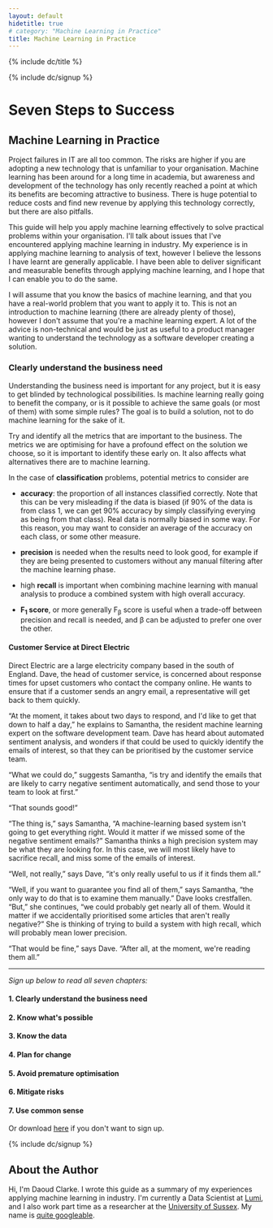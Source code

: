 ```yaml
---
layout: default
hidetitle: true
# category: "Machine Learning in Practice"
title: Machine Learning in Practice
---
```

<!-- {% include JB/setup %} -->

{% include dc/title %}

{% include dc/signup %}

# Seven Steps to Success

## Machine Learning in Practice

Project failures in IT are all too common. The risks are higher if you
are adopting a new technology that is unfamiliar to your
organisation. Machine learning has been around for a long time in
academia, but awareness and development of the technology has only
recently reached a point at which its benefits are becoming attractive
to business. There is huge potential to reduce costs and find new
revenue by applying this technology correctly, but there are also
pitfalls.

This guide will help you apply machine learning effectively to solve
practical problems within your organisation. I'll talk about issues
that I've encountered applying machine learning in industry. My
experience is in applying machine learning to analysis of text,
however I believe the lessons I have learnt are generally
applicable. I have been able to deliver significant and measurable
benefits through applying machine learning, and I hope that I can
enable you to do the same.

I will assume that you know the basics of machine learning, and that
you have a real-world problem that you want to apply it to. This is
not an introduction to machine learning (there are already plenty of
those), however I don't assume that you're a machine learning
expert. A lot of the advice is non-technical and would be just as
useful to a product manager wanting to understand the technology as a
software developer creating a solution.

### Clearly understand the business need

Understanding the business need is important for any project, but it
is easy to get blinded by technological possibilities. Is machine
learning really going to benefit the company, or is it possible to
achieve the same goals (or most of them) with some simple rules? The
goal is to build a solution, not to do machine learning for the sake
of it.

Try and identify all the metrics that are important to the business.
The metrics we are optimising for have a profound effect on the
solution we choose, so it is important to identify these early on. It
also affects what alternatives there are to machine learning.

In the case of **classification** problems, potential metrics to
consider are

 - **accuracy**: the proportion of all instances classified
  correctly. Note that this can be very misleading if the data is
  biased (if 90% of the data is from class 1, we can get 90%
  accuracy by simply classifying everying as being from that
  class). Real data is normally biased in some way. For this reason,
  you may want to consider an average of the accuracy on each class,
  or some other measure.

 - **precision** is needed when the results
  need to look good, for example if they are being presented to
  customers without any manual filtering after the machine learning
  phase.

 - high **recall** is important when combining machine
  learning with manual analysis to produce a combined system with high
  overall accuracy.

 - **F<sub>1</sub> score**, or more generally F<sub>&beta;</sub> score is useful
  when a trade-off between precision and recall is needed, and &beta;
  can be adjusted to prefer one over the other.

#### Customer Service at Direct Electric

Direct Electric are a large electricity company based in the south of
England. Dave, the head of customer service, is concerned about
response times for upset customers who contact the company online. He
wants to ensure that if a customer sends an angry email, a
representative will get back to them quickly.

&ldquo;At the moment, it takes about two days to respond, and I'd like to
get that down to half a day,&rdquo; he explains to Samantha, the resident
machine learning expert on the software development team. Dave has
heard about automated sentiment analysis, and wonders if that could be
used to quickly identify the emails of interest, so that they can be
prioritised by the customer service team.

&ldquo;What we could do,&rdquo; suggests Samantha, &ldquo;is try and identify the
emails that are likely to carry negative sentiment automatically, and
send those to your team to look at first.&rdquo;

&ldquo;That sounds good!&rdquo;

&ldquo;The thing is,&rdquo; says Samantha, &ldquo;A machine-learning based system
isn't going to get everything right. Would it matter if we missed some
of the negative sentiment emails?&rdquo; Samantha thinks a high precision
system may be what they are looking for. In this case, we will most
likely have to sacrifice recall, and miss some of the emails of
interest.

&ldquo;Well, not really,&rdquo; says Dave, &ldquo;it's only really useful to us if it
finds them all.&rdquo;

&ldquo;Well, if you want to guarantee you find all of them,&rdquo; says
Samantha, &ldquo;the only way to do that is to examine them manually.&rdquo;
Dave looks crestfallen. &ldquo;But,&rdquo; she continues, &ldquo;we could probably
get nearly all of them. Would it matter if we accidentally prioritised
some articles that aren't really negative?&rdquo; She is thinking of trying
to build a system with high recall, which will probably mean lower
precision.

&ldquo;That would be fine,&rdquo; says Dave. &ldquo;After all, at the moment, we're
reading them all.&rdquo;

----------------------------------------------------------------------

<i>Sign up below to read all seven chapters:</i>
#### 1. Clearly understand the business need
#### 2. Know what's possible
#### 3. Know the data
#### 4. Plan for change
#### 5. Avoid premature optimisation
#### 6. Mitigate risks
#### 7. Use common sense

Or download <a href="guide.pdf">here</a> if you don't want to sign up.

{% include dc/signup %}

## About the Author

Hi, I'm Daoud Clarke. I wrote this guide as a summary of my
experiences applying machine learning in industry. I'm currently a
Data Scientist at <a href="http://lumi.do">Lumi</a>, and I also work
part time as a researcher at the
<a href="http://www.sussex.ac.uk">University of Sussex</a>. My name is
<a href="http://www.google.co.uk/search?q=daoud+clarke">quite
googleable</a>.
